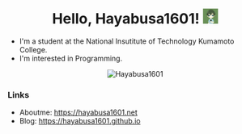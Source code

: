 <h1 align="center">
    Hello, Hayabusa1601!
    <img src="https://github.com/Hayabusa1601/Hayabusa1601/blob/main/hayabusa1601.png?raw=true" height="30px" alt="Hayabusa1601">
</h1>

- I'm a student at the National Insutitute of Technology Kumamoto College.
- I'm interested in Programming.

<div align="center">
  <img src="https://github-readme-stats.vercel.app/api?username=Hayabusa1601&count_private=true&show_icons=true&theme=chartreuse-dark" alt="Hayabusa1601" />
</div>

### Links
- Aboutme: https://hayabusa1601.net
- Blog: https://hayabusa1601.github.io


<!--
**Hayabusa1601/Hayabusa1601** is a ✨ _special_ ✨ repository because its `README.md` (this file) appears on your GitHub profile.

Here are some ideas to get you started:

- 🔭 I’m currently working on ...
- 🌱 I’m currently learning ...
- 👯 I’m looking to collaborate on ...
- 🤔 I’m looking for help with ...
- 💬 Ask me about ...
- 📫 How to reach me: ...
- 😄 Pronouns: ...
- ⚡ Fun fact: ...
-->

